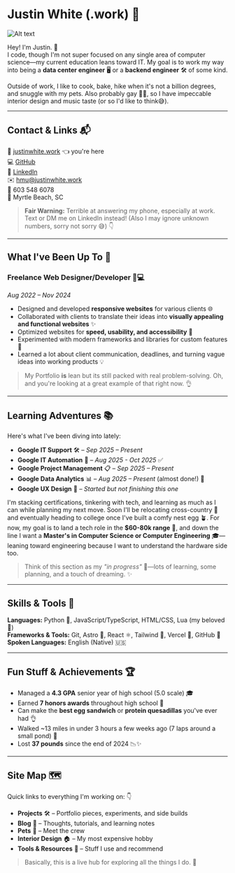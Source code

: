 # Justin White (.work) 🎉

![Alt text](/banners/jwworkbanner.png)

Hey! I'm Justin. 👋  
I code, though I'm not super focused on any single area of computer science—my current education leans toward IT. My goal is to work my way into being a **data center engineer** 🖥️ or a **backend engineer** 🛠️ of some kind.  

Outside of work, I like to cook, bake, hike when it's not a billion degrees, and snuggle with my pets. Also probably gay 🏳️‍🌈, so I have impeccable interior design and music taste (or so I'd like to think😅).

---

## Contact & Links 📬

🎉 [justinwhite.work](https://justinwhite.work) 👈 you're here  
💻 [GitHub](https://github.com/lucidpurplee)  
🔗 [LinkedIn](https://www.linkedin.com/in/justin-white-505403289/)  
✉️ [hmu@justinwhite.work](mailto:hmu@justinwhite.work)  
📱 603 548 6078  
📍 Myrtle Beach, SC  

> **Fair Warning:** Terrible at answering my phone, especially at work. Text or DM me on LinkedIn instead! (Also I may ignore unknown numbers, sorry not sorry 😅) 👇

---

## What I've Been Up To 💼

### Freelance Web Designer/Developer 🎨💻  
*Aug 2022 – Nov 2024*  

- Designed and developed **responsive websites** for various clients 🌐  
- Collaborated with clients to translate their ideas into **visually appealing and functional websites** ✨  
- Optimized websites for **speed, usability, and accessibility** 🚀  
- Experimented with modern frameworks and libraries for custom features 🧪  
- Learned a lot about client communication, deadlines, and turning vague ideas into working products 💡  

> My Portfolio **is** lean but its still packed with real problem-solving. Oh, and you're looking at a great example of that right now. 👌

---

## Learning Adventures 📚

Here's what I've been diving into lately:  

- **Google IT Support** 🛠️ – *Sep 2025 – Present*  
- **Google IT Automation** 🤖 – *Aug 2025 - Oct 2025* ✅  
- **Google Project Management** 📋 – *Sep 2025 – Present*  
- **Google Data Analytics** 📊 – *Aug 2025 – Present* (almost done!) 🤘  
- **Google UX Design** 🎨 – *Started but not finishing this one*  

I'm stacking certifications, tinkering with tech, and learning as much as I can while planning my next move. Soon I'll be relocating cross-country 📅 and eventually heading to college once I've built a comfy nest egg 🪴. For now, my goal is to land a tech role in the **$60-80k range** 💸, and down the line I want a **Master's in Computer Science or Computer Engineering** 🎓—leaning toward engineering because I want to understand the hardware side too.  

> Think of this section as my *"in progress"* 🔄—lots of learning, some planning, and a touch of dreaming. ✨

---

## Skills & Tools 🧰

**Languages:** Python 🐍, JavaScript/TypeScript, HTML/CSS, Lua (my beloved 🌙)  
**Frameworks & Tools:** Git, Astro 🚀, React ⚛️, Tailwind 🎨, Vercel 🔼, GitHub 🐙  
**Spoken Languages:** English (Native) 🇺🇸

---

## Fun Stuff & Achievements 🏆

- Managed a **4.3 GPA** senior year of high school (5.0 scale) 🎓  
- Earned **7 honors awards** throughout high school 🏅  
- Can make the **best egg sandwich** or **protein quesadillas** you've ever had 👌  
- Walked ~13 miles in under 3 hours a few weeks ago (7 laps around a small pond) 🚶  
- Lost **37 pounds** since the end of 2024 📉✨  

---

## Site Map 🗺️

Quick links to everything I'm working on: 👇

- **Projects** 🛠️ – Portfolio pieces, experiments, and side builds
- **Blog** 📝 – Thoughts, tutorials, and learning notes
- **Pets** 🐾 – Meet the crew
- **Interior Design** 🏠 – My most expensive hobby
- **Tools & Resources** 🧰 – Stuff I use and recommend

> Basically, this is a live hub for exploring all the things I do. 🎯